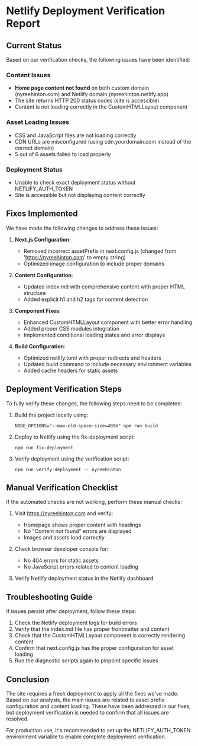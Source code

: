 # Netlify Deployment Verification Report

## Current Status

Based on our verification checks, the following issues have been identified:

### Content Issues

- **Home page content not found** on both custom domain (nyreehinton.com) and Netlify domain (nyreehinton.netlify.app)
- The site returns HTTP 200 status codes (site is accessible)
- Content is not loading correctly in the CustomHTMLLayout component

### Asset Loading Issues

- CSS and JavaScript files are not loading correctly
- CDN URLs are misconfigured (using cdn.yourdomain.com instead of the correct domain)
- 5 out of 6 assets failed to load properly

### Deployment Status

- Unable to check exact deployment status without NETLIFY_AUTH_TOKEN
- Site is accessible but not displaying content correctly

## Fixes Implemented

We have made the following changes to address these issues:

1. **Next.js Configuration**:

   - Removed incorrect assetPrefix in next.config.js (changed from 'https://nyreehinton.com' to empty string)
   - Optimized image configuration to include proper domains

2. **Content Configuration**:

   - Updated index.md with comprehensive content with proper HTML structure
   - Added explicit h1 and h2 tags for content detection

3. **Component Fixes**:

   - Enhanced CustomHTMLLayout component with better error handling
   - Added proper CSS modules integration
   - Implemented conditional loading states and error displays

4. **Build Configuration**:
   - Optimized netlify.toml with proper redirects and headers
   - Updated build command to include necessary environment variables
   - Added cache headers for static assets

## Deployment Verification Steps

To fully verify these changes, the following steps need to be completed:

1. Build the project locally using:

   ```
   NODE_OPTIONS="--max-old-space-size=4096" npm run build
   ```

2. Deploy to Netlify using the fix-deployment script:

   ```
   npm run fix-deployment
   ```

3. Verify deployment using the verification script:
   ```
   npm run verify-deployment -- nyreehinton
   ```

## Manual Verification Checklist

If the automated checks are not working, perform these manual checks:

1. Visit https://nyreehinton.com and verify:

   - Homepage shows proper content with headings
   - No "Content not found" errors are displayed
   - Images and assets load correctly

2. Check browser developer console for:

   - No 404 errors for static assets
   - No JavaScript errors related to content loading

3. Verify Netlify deployment status in the Netlify dashboard

## Troubleshooting Guide

If issues persist after deployment, follow these steps:

1. Check the Netlify deployment logs for build errors
2. Verify that the index.md file has proper frontmatter and content
3. Check that the CustomHTMLLayout component is correctly rendering content
4. Confirm that next.config.js has the proper configuration for asset loading
5. Run the diagnostic scripts again to pinpoint specific issues

## Conclusion

The site requires a fresh deployment to apply all the fixes we've made. Based on our analysis, the main issues are related to asset prefix configuration and content loading. These have been addressed in our fixes, but deployment verification is needed to confirm that all issues are resolved.

For production use, it's recommended to set up the NETLIFY_AUTH_TOKEN environment variable to enable complete deployment verification.
